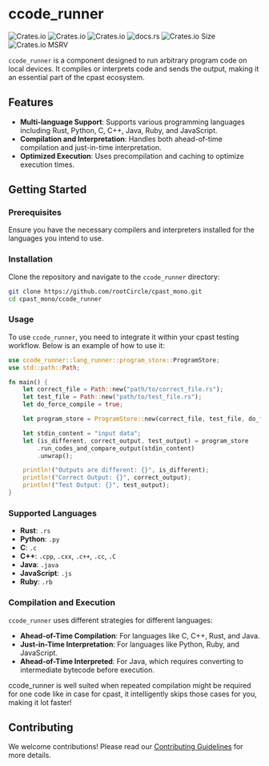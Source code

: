 # ccode_runner

![Crates.io](https://img.shields.io/crates/v/ccode_runner?style=for-the-badge&logo=rust&logoColor=D9E0EE&labelColor=292324)
![Crates.io](https://img.shields.io/crates/d/ccode_runner?style=for-the-badge&logo=rust&logoColor=D9E0EE&labelColor=292324)
![Crates.io](https://img.shields.io/crates/l/ccode_runner?style=for-the-badge&logo=rust&logoColor=D9E0EE&labelColor=292324)
![docs.rs](https://img.shields.io/docsrs/ccode_runner?style=for-the-badge&logo=rust&logoColor=D9E0EE&labelColor=292324)
![Crates.io Size](https://img.shields.io/crates/size/ccode_runner?style=for-the-badge&logo=rust&logoColor=D9E0EE&labelColor=292324)
![Crates.io MSRV](https://img.shields.io/crates/msrv/ccode_runner?style=for-the-badge&logo=rust&logoColor=D9E0EE&labelColor=292324)

`ccode_runner` is a component designed to run arbitrary program code on local devices. It compiles or interprets code and sends the output, making it an essential part of the cpast ecosystem.

## Features

- **Multi-language Support**: Supports various programming languages including Rust, Python, C, C++, Java, Ruby, and JavaScript.
- **Compilation and Interpretation**: Handles both ahead-of-time compilation and just-in-time interpretation.
- **Optimized Execution**: Uses precompilation and caching to optimize execution times.

## Getting Started

### Prerequisites

Ensure you have the necessary compilers and interpreters installed for the languages you intend to use.

### Installation

Clone the repository and navigate to the `ccode_runner` directory:

```bash
git clone https://github.com/rootCircle/cpast_mono.git
cd cpast_mono/ccode_runner
```

### Usage

To use `ccode_runner`, you need to integrate it within your cpast testing workflow. Below is an example of how to use it:

```rust
use ccode_runner::lang_runner::program_store::ProgramStore;
use std::path::Path;

fn main() {
    let correct_file = Path::new("path/to/correct_file.rs");
    let test_file = Path::new("path/to/test_file.rs");
    let do_force_compile = true;

    let program_store = ProgramStore::new(correct_file, test_file, do_force_compile).unwrap();

    let stdin_content = "input data";
    let (is_different, correct_output, test_output) = program_store
        .run_codes_and_compare_output(stdin_content)
        .unwrap();

    println!("Outputs are different: {}", is_different);
    println!("Correct Output: {}", correct_output);
    println!("Test Output: {}", test_output);
}
```

### Supported Languages

- **Rust**: `.rs`
- **Python**: `.py`
- **C**: `.c`
- **C++**: `.cpp`, `.cxx`, `.c++`, `.cc`, `.C`
- **Java**: `.java`
- **JavaScript**: `.js`
- **Ruby**: `.rb`

### Compilation and Execution

`ccode_runner` uses different strategies for different languages:

- **Ahead-of-Time Compilation**: For languages like C, C++, Rust, and Java.
- **Just-in-Time Interpretation**: For languages like Python, Ruby, and JavaScript.
- **Ahead-of-Time Interpreted**: For Java, which requires converting to intermediate bytecode before execution.

ccode_runner is well suited when repeated compilation might be required for one code like in case for cpast, it intelligently skips those cases for you, making it lot faster!

## Contributing

We welcome contributions! Please read our [Contributing Guidelines](../CONTRIBUTING.md) for more details.
